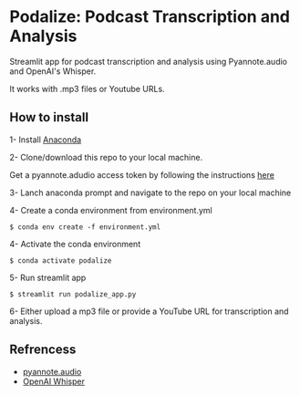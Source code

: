 # Podalize: Podcast Transcription and Analysis
Streamlit app for podcast transcription and analysis using Pyannote.audio and OpenAI's Whisper. 

It works with .mp3 files or Youtube URLs.


## How to install

1- Install [Anaconda](https://www.anaconda.com/)

2- Clone/download this repo to your local machine. 

Get a pyannote.adudio access token by following the instructions 
[here](https://github.com/mave5/podalize/blob/main/configs.py)


3- Lanch anaconda prompt and navigate to the repo on your local machine

4- Create a conda environment from environment.yml

```
$ conda env create -f environment.yml
```

4- Activate the conda environment

```
$ conda activate podalize
```

5- Run streamlit app

```
$ streamlit run podalize_app.py
```

6- Either upload a mp3 file or provide a YouTube URL for transcription and analysis.



## Refrencess
- [pyannote.audio](https://github.com/pyannote/pyannote-audio)
- [OpenAI Whisper](https://github.com/openai/whisper)


